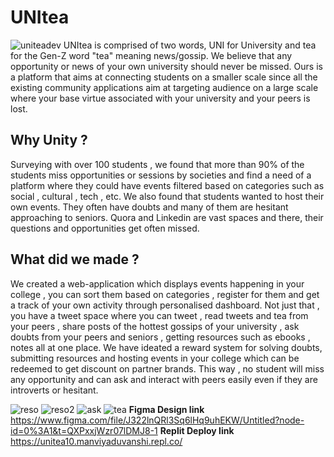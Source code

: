 # UNItea
![uniteadev](https://user-images.githubusercontent.com/98814117/218313860-236a6e93-57c8-4f42-9a72-6abf56d8874b.jpeg)
UNItea is comprised of two words, UNI for University and tea for the Gen-Z word "tea" meaning news/gossip. We believe that any opportunity or news of your own university should never be missed. Ours is a platform that aims at connecting students on a smaller scale since all the existing community applications aim at targeting audience on a large scale where your base virtue associated with your university and your peers is lost.

<h2><b> Why Unity ? </b> </h2>
Surveying with over 100 students , we found that more than 90% of the students miss opportunities or sessions by societies and find a need of a platform where they could have events filtered based on categories such as social , cultural , tech , etc. We also found that students wanted to host their own events. They often have doubts and many of them are hesitant approaching to seniors. Quora and Linkedin are vast spaces and there, their questions and opportunities get often missed.

<h2><b> What did we made ? </b> </h2>
We created a web-application which displays events happening in your college , you can sort them based on categories , register for them and get a track of your own activity through personalised dashboard. Not just that , you have a tweet space where you can tweet , read tweets and tea from your peers , share posts of the hottest gossips of your university , ask doubts from your peers and seniors , getting resources such as ebooks , notes all at one place. We have ideated a reward system for solving doubts, submitting resources and hosting events in your college which can be redeemed to get discount on partner brands.
This way , no student will miss any opportunity and can ask and interact with peers easily even if they are introverts or hesitant.


![reso](https://user-images.githubusercontent.com/98814117/218314078-e05f6247-8a19-472e-aabd-34da7b06f647.jpeg)
![reso2](https://user-images.githubusercontent.com/98814117/218314088-83851116-47ff-4679-97a1-6def75ce8a21.jpeg)
![ask](https://user-images.githubusercontent.com/98814117/218314094-85c330f2-837d-4890-a819-02144aa338de.jpeg)
![tea](https://user-images.githubusercontent.com/98814117/218314099-498d5c08-3e2f-42fd-a43b-a75c4feb9214.jpeg)
<B> Figma Design link </B>
https://www.figma.com/file/J322lnQRl3Sq6lHq9uhEKW/Untitled?node-id=0%3A1&t=QXPxxjWzr07lDMJ8-1
<B> Replit Deploy link </B>
https://unitea10.manviyaduvanshi.repl.co/
